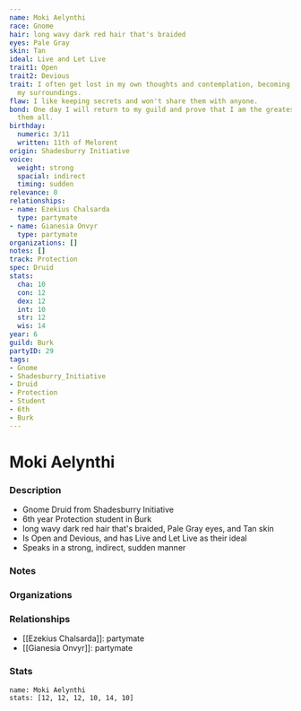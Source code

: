 ```yaml
---
name: Moki Aelynthi
race: Gnome
hair: long wavy dark red hair that's braided
eyes: Pale Gray
skin: Tan
ideal: Live and Let Live
trait1: Open
trait2: Devious
trait: I often get lost in my own thoughts and contemplation, becoming oblivious to
  my surroundings.
flaw: I like keeping secrets and won't share them with anyone.
bond: One day I will return to my guild and prove that I am the greatest artisan of
  them all.
birthday:
  numeric: 3/11
  written: 11th of Melorent
origin: Shadesburry Initiative
voice:
  weight: strong
  spacial: indirect
  timing: sudden
relevance: 0
relationships:
- name: Ezekius Chalsarda
  type: partymate
- name: Gianesia Onvyr
  type: partymate
organizations: []
notes: []
track: Protection
spec: Druid
stats:
  cha: 10
  con: 12
  dex: 12
  int: 10
  str: 12
  wis: 14
year: 6
guild: Burk
partyID: 29
tags:
- Gnome
- Shadesburry_Initiative
- Druid
- Protection
- Student
- 6th
- Burk
---
```

# Moki Aelynthi
### Description
- Gnome Druid from Shadesburry Initiative
- 6th year Protection student in Burk
- long wavy dark red hair that's braided, Pale Gray eyes, and Tan skin
- Is Open and Devious, and has Live and Let Live as their ideal
- Speaks in a strong, indirect, sudden manner

### Notes

### Organizations

### Relationships
- [[Ezekius Chalsarda]]: partymate
- [[Gianesia Onvyr]]: partymate

### Stats
```statblock
name: Moki Aelynthi
stats: [12, 12, 12, 10, 14, 10]
```
